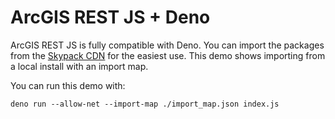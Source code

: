 # ArcGIS REST JS + Deno

ArcGIS REST JS is fully compatible with Deno. You can import the packages from the [Skypack CDN](https://www.skypack.dev/search?q=%40esri%2Farcgis-rest-&p=1) for the easiest use. This demo shows importing from a local install with an import map.

You can run this demo with:

```
deno run --allow-net --import-map ./import_map.json index.js
```
